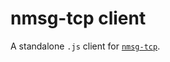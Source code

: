 # nmsg-tcp client

A standalone `.js` client for [`nmsg-tcp`](http://www.npmjs.com/package/nmsg-tcp).